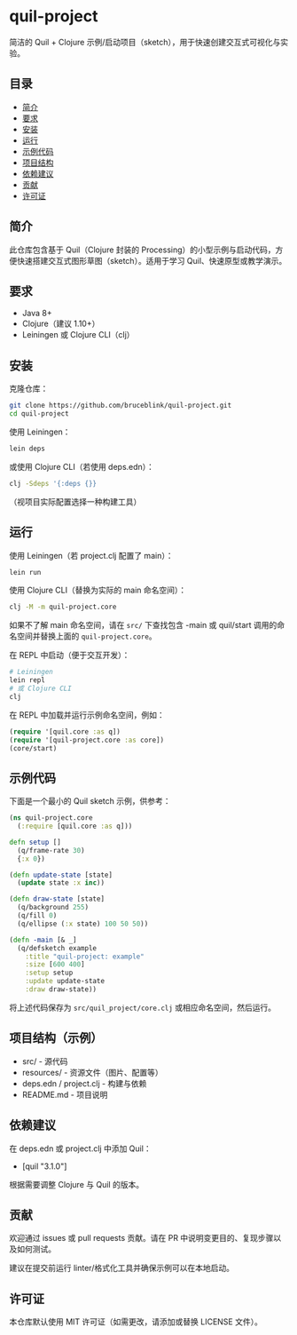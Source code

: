 # quil-project

简洁的 Quil + Clojure 示例/启动项目（sketch），用于快速创建交互式可视化与实验。


## 目录

- [简介](#简介)
- [要求](#要求)
- [安装](#安装)
- [运行](#运行)
- [示例代码](#示例代码)
- [项目结构](#项目结构)
- [依赖建议](#依赖建议)
- [贡献](#贡献)
- [许可证](#许可证)


## 简介

此仓库包含基于 Quil（Clojure 封装的 Processing）的小型示例与启动代码，方便快速搭建交互式图形草图（sketch）。适用于学习 Quil、快速原型或教学演示。

## 要求

- Java 8+
- Clojure（建议 1.10+）
- Leiningen 或 Clojure CLI（clj）

## 安装

克隆仓库：

```bash
git clone https://github.com/bruceblink/quil-project.git
cd quil-project
```

使用 Leiningen：

```bash
lein deps
```

或使用 Clojure CLI（若使用 deps.edn）：

```bash
clj -Sdeps '{:deps {}}
```

（视项目实际配置选择一种构建工具）

## 运行

使用 Leiningen（若 project.clj 配置了 main）：

```bash
lein run
```

使用 Clojure CLI（替换为实际的 main 命名空间）：

```bash
clj -M -m quil-project.core
```

如果不了解 main 命名空间，请在 `src/` 下查找包含 -main 或 quil/start 调用的命名空间并替换上面的 `quil-project.core`。

在 REPL 中启动（便于交互开发）：

```bash
# Leiningen
lein repl
# 或 Clojure CLI
clj
```

在 REPL 中加载并运行示例命名空间，例如：

```clojure
(require '[quil.core :as q])
(require '[quil-project.core :as core])
(core/start)
```

## 示例代码

下面是一个最小的 Quil sketch 示例，供参考：

```clojure
(ns quil-project.core
  (:require [quil.core :as q]))

defn setup []
  (q/frame-rate 30)
  {:x 0})

(defn update-state [state]
  (update state :x inc))

(defn draw-state [state]
  (q/background 255)
  (q/fill 0)
  (q/ellipse (:x state) 100 50 50))

(defn -main [& _]
  (q/defsketch example
    :title "quil-project: example"
    :size [600 400]
    :setup setup
    :update update-state
    :draw draw-state))
```

将上述代码保存为 `src/quil_project/core.clj` 或相应命名空间，然后运行。

## 项目结构（示例）

- src/ - 源代码
- resources/ - 资源文件（图片、配置等）
- deps.edn / project.clj - 构建与依赖
- README.md - 项目说明

## 依赖建议

在 deps.edn 或 project.clj 中添加 Quil：

- [quil "3.1.0"]

根据需要调整 Clojure 与 Quil 的版本。

## 贡献

欢迎通过 issues 或 pull requests 贡献。请在 PR 中说明变更目的、复现步骤以及如何测试。

建议在提交前运行 linter/格式化工具并确保示例可以在本地启动。

## 许可证

本仓库默认使用 MIT 许可证（如需更改，请添加或替换 LICENSE 文件）。
